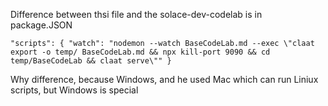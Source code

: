 Difference between thsi file and the solace-dev-codelab is in package.JSON

`"scripts": {
  "watch": "nodemon --watch BaseCodeLab.md --exec \"claat export -o temp/ BaseCodeLab.md && npx kill-port 9090 && cd temp/BaseCodeLab && claat serve\""
  }`

Why difference, because Windows, and he used Mac which can run Liniux scripts, but Windows is special
